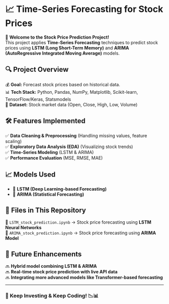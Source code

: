# 📈 Time-Series Forecasting for Stock Prices  


📌 **Welcome to the Stock Price Prediction Project!**  
This project applies **Time-Series Forecasting** techniques to predict stock prices using **LSTM (Long Short-Term Memory)** and **ARIMA (AutoRegressive Integrated Moving Average)** models.  

## 🔍 Project Overview  
💰 **Goal:** Forecast stock prices based on historical data.  
📊 **Tech Stack:** Python, Pandas, NumPy, Matplotlib, Scikit-learn, TensorFlow/Keras, Statsmodels  
📂 **Dataset:** Stock market data (Open, Close, High, Low, Volume)  

## 🛠️ Features Implemented  
✅ **Data Cleaning & Preprocessing** (Handling missing values, feature scaling)  
✅ **Exploratory Data Analysis (EDA)** (Visualizing stock trends)  
✅ **Time-Series Modeling** (LSTM & ARIMA)  
✅ **Performance Evaluation** (MSE, RMSE, MAE)  

## 📈 Models Used  
- 🔹 **LSTM (Deep Learning-based Forecasting)**  
- 🔹 **ARIMA (Statistical Forecasting)**  

## 📂 Files in This Repository  
📌 `LSTM_stock_prediction.ipynb` → Stock price forecasting using **LSTM Neural Networks**  
📌 `ARIMA_stock_prediction.ipynb` → Stock price forecasting using **ARIMA Model**  

## 🚀 Future Enhancements  
🔜 **Hybrid model combining LSTM & ARIMA**  
🔜 **Real-time stock price prediction with live API data**  
🔜 **Integrating more advanced models like Transformer-based forecasting**  


---

### 🚀 Keep Investing & Keep Coding! 📉📊  
